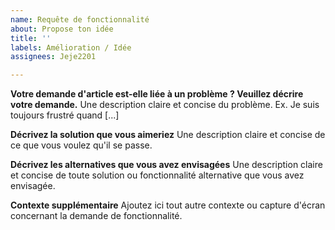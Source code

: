 ```yaml
---
name: Requête de fonctionnalité
about: Propose ton idée
title: ''
labels: Amélioration / Idée
assignees: Jeje2201

---
```


**Votre demande d'article est-elle liée à un problème ? Veuillez décrire votre demande.**
Une description claire et concise du problème. Ex. Je suis toujours frustré quand [...]

**Décrivez la solution que vous aimeriez**
Une description claire et concise de ce que vous voulez qu'il se passe.

**Décrivez les alternatives que vous avez envisagées**
Une description claire et concise de toute solution ou fonctionnalité alternative que vous avez envisagée.

**Contexte supplémentaire**
Ajoutez ici tout autre contexte ou capture d'écran concernant la demande de fonctionnalité.
